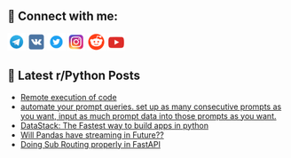 ## 🔎 Connect with me:
[<img src="https://github.com/bullbesh/bullbesh/blob/main/images/Telegram.png" width="32" height="32" />](https://t.me/bullbesh)
[<img src="https://github.com/bullbesh/bullbesh/blob/main/images/VK.png" width="32" height="32" />](https://vk.com/bullbesh)
[<img src="https://github.com/bullbesh/bullbesh/blob/main/images/Twitter.png" width="32" height="32" />](https://twitter.com/bullbesh1)
[<img src="https://github.com/bullbesh/bullbesh/blob/main/images/Instagram.png" width="32" height="32" />](https://www.instagram.com/bullbesh)
[<img src="https://github.com/bullbesh/bullbesh/blob/main/images/Reddit.png" width="32" height="32" />](https://www.reddit.com/user/bullbesh)
[<img src="https://github.com/bullbesh/bullbesh/blob/main/images/YouTube.png" width="32" height="32" />](https://www.youtube.com/channel/UCtfjRs6uzgq5mfm8S06WTcg)

## 📕 Latest r/Python Posts
<!-- BLOG-POST-LIST:START -->
- [Remote execution of code](https://www.reddit.com/r/Python/comments/18b8wtj/remote_execution_of_code/)
- [automate your prompt queries. set up as many consecutive prompts as you want, input as much prompt data into those prompts as you want.](https://www.reddit.com/r/Python/comments/18b6jbg/automate_your_prompt_queries_set_up_as_many/)
- [DataStack: The Fastest way to build apps in python](https://www.reddit.com/r/Python/comments/18b5qle/datastack_the_fastest_way_to_build_apps_in_python/)
- [Will Pandas have streaming in Future??](https://www.reddit.com/r/Python/comments/18b5bsg/will_pandas_have_streaming_in_future/)
- [Doing Sub Routing properly in FastAPI](https://www.reddit.com/r/Python/comments/18b0j5q/doing_sub_routing_properly_in_fastapi/)
<!-- BLOG-POST-LIST:END -->
